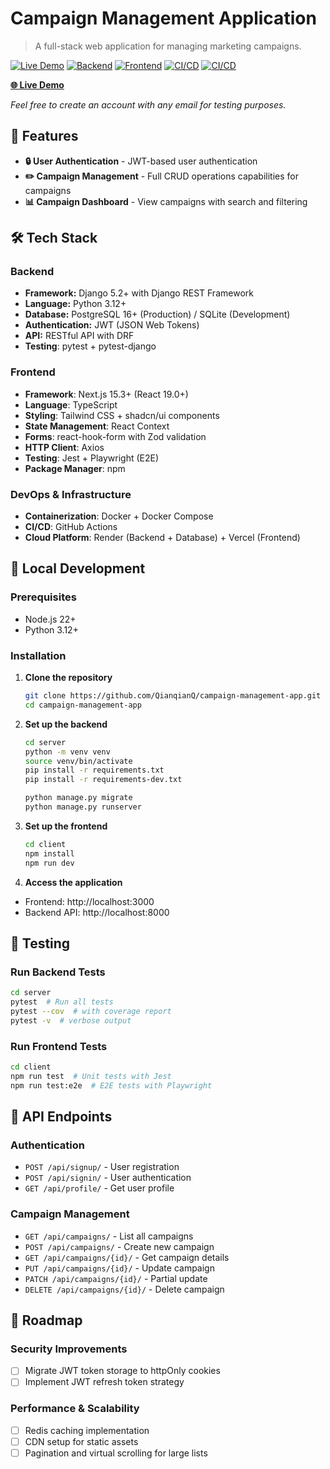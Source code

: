 # Campaign Management Application

> A full-stack web application for managing marketing campaigns.

[![Live Demo](https://img.shields.io/badge/demo-live-brightgreen)](https://campaign-management-app-gilt.vercel.app/)
[![Backend](https://img.shields.io/badge/backend-Django%205.2+-blue)](https://github.com/QianqianQ/campaign-management-app)
[![Frontend](https://img.shields.io/badge/frontend-Next.js%2015.3+-black)](https://github.com/QianqianQ/campaign-management-app)
[![CI/CD](https://github.com/QianqianQ/campaign-management-app/actions/workflows/server-ci.yml/badge.svg)](https://github.com/QianqianQ/campaign-management-app/actions/workflows/server-ci.yml)
[![CI/CD](https://github.com/QianqianQ/campaign-management-app/actions/workflows/client-ci.yml/badge.svg)](https://github.com/QianqianQ/campaign-management-app/actions/workflows/client-ci.yml)

**[🌐 Live Demo](https://campaign-management-app-gilt.vercel.app/)**

*Feel free to create an account with any email for testing purposes.*

##  🚀 Features
- **🔒 User Authentication** - JWT-based user authentication
- **✏️ Campaign Management** - Full CRUD operations capabilities for campaigns
- **📊 Campaign Dashboard** - View campaigns with search and filtering

## 🛠️ Tech Stack

### Backend
- **Framework:** Django 5.2+ with Django REST Framework
- **Language:** Python 3.12+
- **Database:** PostgreSQL 16+ (Production) / SQLite (Development)
- **Authentication:** JWT (JSON Web Tokens)
- **API:** RESTful API with DRF
- **Testing**: pytest + pytest-django

### Frontend
- **Framework**: Next.js 15.3+ (React 19.0+)
- **Language**: TypeScript
- **Styling**: Tailwind CSS + shadcn/ui components
- **State Management**: React Context
- **Forms**: react-hook-form with Zod validation
- **HTTP Client**: Axios
- **Testing**: Jest + Playwright (E2E)
- **Package Manager**: npm

### DevOps & Infrastructure
- **Containerization**: Docker + Docker Compose
- **CI/CD**: GitHub Actions
- **Cloud Platform**: Render (Backend + Database) + Vercel (Frontend)

## 🚀 Local Development

### Prerequisites
- Node.js 22+
- Python 3.12+

### Installation
1. **Clone the repository**
    ```bash
    git clone https://github.com/QianqianQ/campaign-management-app.git
    cd campaign-management-app
    ```
2. **Set up the backend**
    ```bash
    cd server
    python -m venv venv
    source venv/bin/activate
    pip install -r requirements.txt
    pip install -r requirements-dev.txt

    python manage.py migrate
    python manage.py runserver
    ```
3. **Set up the frontend**
    ```bash
    cd client
    npm install
    npm run dev
    ```
4. **Access the application**
- Frontend: http://localhost:3000
- Backend API: http://localhost:8000

## 🧪 Testing

### Run Backend Tests
```bash
cd server
pytest  # Run all tests
pytest --cov  # with coverage report
pytest -v  # verbose output
```

### Run Frontend Tests
```bash
cd client
npm run test  # Unit tests with Jest
npm run test:e2e  # E2E tests with Playwright
```

## 📝 API Endpoints

### Authentication
- `POST /api/signup/` - User registration
- `POST /api/signin/` - User authentication
- `GET /api/profile/` - Get user profile

### Campaign Management
- `GET /api/campaigns/` - List all campaigns
- `POST /api/campaigns/` - Create new campaign
- `GET /api/campaigns/{id}/` - Get campaign details
- `PUT /api/campaigns/{id}/` - Update campaign
- `PATCH /api/campaigns/{id}/` - Partial update
- `DELETE /api/campaigns/{id}/` - Delete campaign

## 🚧 Roadmap

### Security Improvements
- [ ] Migrate JWT token storage to httpOnly cookies
- [ ] Implement JWT refresh token strategy

### Performance & Scalability
- [ ] Redis caching implementation
- [ ] CDN setup for static assets
- [ ] Pagination and virtual scrolling for large lists

